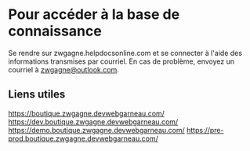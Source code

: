 # Pour accéder à la base de connaissance

Se rendre sur zwgagne.helpdocsonline.com et se connecter à l'aide des informations transmises par courriel. En cas de problème, envoyez un courriel à zwgagne@outlook.com.

## Liens utiles

https://boutique.zwgagne.devwebgarneau.com/
https://dev.boutique.zwgagne.devwebgarneau.com/
https://demo.boutique.zwgagne.devwebgarneau.com/
https://pre-prod.boutique.zwgagne.devwebgarneau.com/
